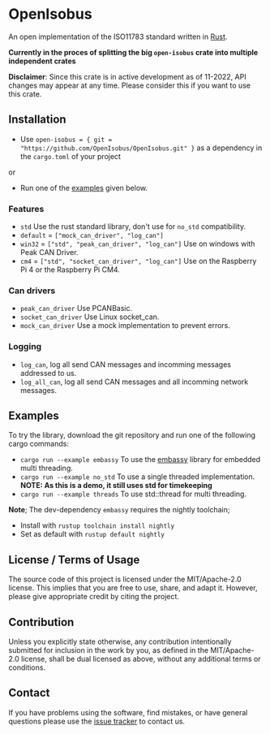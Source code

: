 # OpenIsobus

An open implementation of the ISO11783 standard written in [Rust](https://www.rust-lang.org/).

**Currently in the proces of splitting the big `open-isobus` crate into multiple independent crates**

**Disclaimer**: Since this crate is in active development as of 11-2022, API changes may appear at any time. Please consider this if you want to use this crate.

## Installation

- Use `open-isobus = { git = "https://github.com/OpenIsobus/OpenIsobus.git" }` as a dependency in the `cargo.toml` of your project

or

- Run one of the [examples](#examples) given below.

### Features
- `std` Use the rust standard library, don't use for `no_std` compatibility.
- `default` = `["mock_can_driver", "log_can"]`
- `win32` = `["std", "peak_can_driver", "log_can"]` Use on windows with Peak CAN Driver.
- `cm4` = `["std", "socket_can_driver", "log_can"]` Use on the Raspberry Pi 4 or the Raspberry Pi CM4.
### Can drivers
- `peak_can_driver` Use PCANBasic.
- `socket_can_driver` Use Linux socket_can.
- `mock_can_driver` Use a mock implementation to prevent errors.
### Logging
- `log_can`, log all send CAN messages and incomming messages addressed to us.
- `log_all_can`, log all send CAN messages and all incomming network messages.

## Examples
To try the library, download the git repository and run one of the following cargo commands:
- `cargo run --example embassy` To use the [embassy](https://github.com/embassy-rs/embassy) library for embedded multi threading.
- `cargo run --example no_std` To use a single threaded implementation. **NOTE: As this is a demo, it still uses std for timekeeping**
- `cargo run --example threads` To use std::thread for multi threading.

**Note**; The dev-dependency `embassy` requires the nightly toolchain; 
- Install with `rustup toolchain install nightly`
- Set as default with `rustup default nightly`

## License / Terms of Usage

The source code of this project is licensed under the MIT/Apache-2.0 license. This implies that you are free to use, share, and adapt it. However, please give appropriate credit by citing the project.

## Contribution

Unless you explicitly state otherwise, any contribution intentionally submitted for inclusion in the work by you, as defined in the MIT/Apache-2.0 license, shall be dual licensed as above, without any additional terms or conditions.

## Contact

If you have problems using the software, find mistakes, or have general questions please use the [issue tracker](https://github.com/OpenIsobus/OpenIsobus/issues) to contact us.
